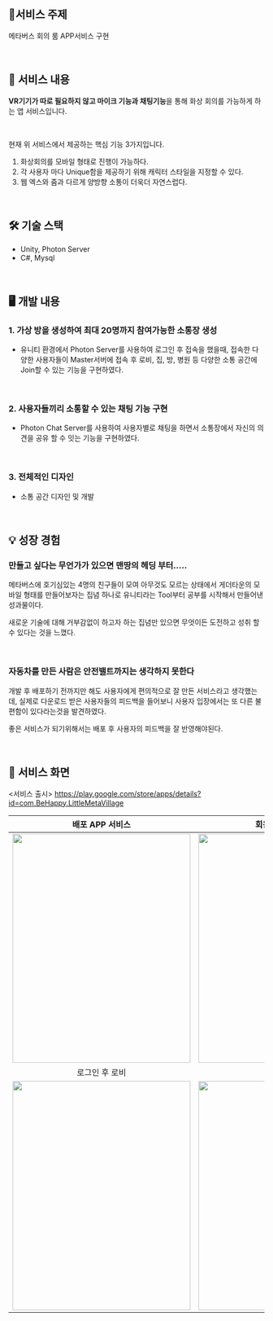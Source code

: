 ## 🤘서비스 주제

메타버스 회의 룸 APP서비스 구현

</br>

## 📜 서비스 내용

**VR기기가 따로 필요하지 않고 마이크 기능과 채팅기능**을 통해 화상 회의를 가능하게 하는 앱 서비스입니다.

</br>

현재 위 서비스에서 제공하는 핵심 기능 3가지입니다.

1. 화상회의를 모바일 형태로 진행이 가능하다.
2. 각 사용자 마다 Unique함을 제공하기 위해 캐릭터 스타일을 지정할 수 있다.
3. 웹 엑스와 줌과 다르게 양방향 소통이 더욱더 자연스럽다.

</br>

## 🛠 기술 스택

- Unity, Photon Server
- C#, Mysql

</br>

## 🖥 개발 내용

### 1. 가상 방을 생성하여 최대 20명까지 참여가능한 소통장 생성

- 유니티 환경에서 Photon Server를 사용하여 로그인 후 접속을 했을때, 접속한 다양한 사용자들이 Master서버에 접속 후 로비, 집, 방, 병원 등 다양한 소통 공간에 Join할 수 있는 기능을 구현하였다.

</br>

### 2. 사용자들끼리 소통할 수 있는 채팅 기능 구현

- Photon Chat Server를 사용하여 사용자별로 채팅을 하면서 소통장에서 자신의 의견을 공유 할 수 잇는 기능을 구현하였다.

</br>

### 3. 전체적인 디자인

- 소통 공간 디자인 및 개발

</br>

## 💡 성장 경험

### 만들고 싶다는 무언가가 있으면 맨땅의 헤딩 부터…..

메타버스에 호기심있는 4명의 친구들이 모여 아무것도 모르는 상태에서 게더타운의 모바일 형태를 만들어보자는 집념 하나로 유니티라는 Tool부터 공부를 시작해서 만들어낸 성과물이다. 

새로운 기술에 대해 거부감없이 하고자 하는 집념만 있으면 무엇이든 도전하고 성취 할 수 있다는 것을 느꼈다.

</br>

### 자동차를 만든 사람은 안전밸트까지는 생각하지 못한다

개발 후 배포하기 전까지만 해도 사용자에게 편의적으로 잘 만든 서비스라고 생각했는데, 실제로 다운로드 받은 사용자들의 피드백을 들어보니 사용자 입장에서는 또 다른 불편함이 있다라는것을 발견하였다.

좋은 서비스가 되기위해서는 배포 후 사용자의 피드백을 잘 반영해야된다.

</br>

## 👀 서비스 화면

<서비스 출시>
https://play.google.com/store/apps/details?id=com.BeHappy.LittleMetaVillage


|               배포 APP 서비스            |               회원가입 및 로그인            |
| :---------------------------------:   |    :-------------------------------:   |
| <img src="https://user-images.githubusercontent.com/64251951/215010955-73873cb5-1015-4a44-80df-62dd44d6711c.png" width="350" height="450"/>|<img src="https://user-images.githubusercontent.com/64251951/215011090-6ca921ae-19df-4b7d-b379-4fcba65d3569.png" width="350" height="450"/>
|               로그인 후 로비              |              회의 룸 장소                 |
| <img src="https://user-images.githubusercontent.com/64251951/215010955-73873cb5-1015-4a44-80df-62dd44d6711c.png" width="350" height="450"/>|<img src="https://user-images.githubusercontent.com/64251951/215011340-985d7dd6-927e-4a9e-b4ee-c0ce2e24e741.png" width="350" height="450"/>

